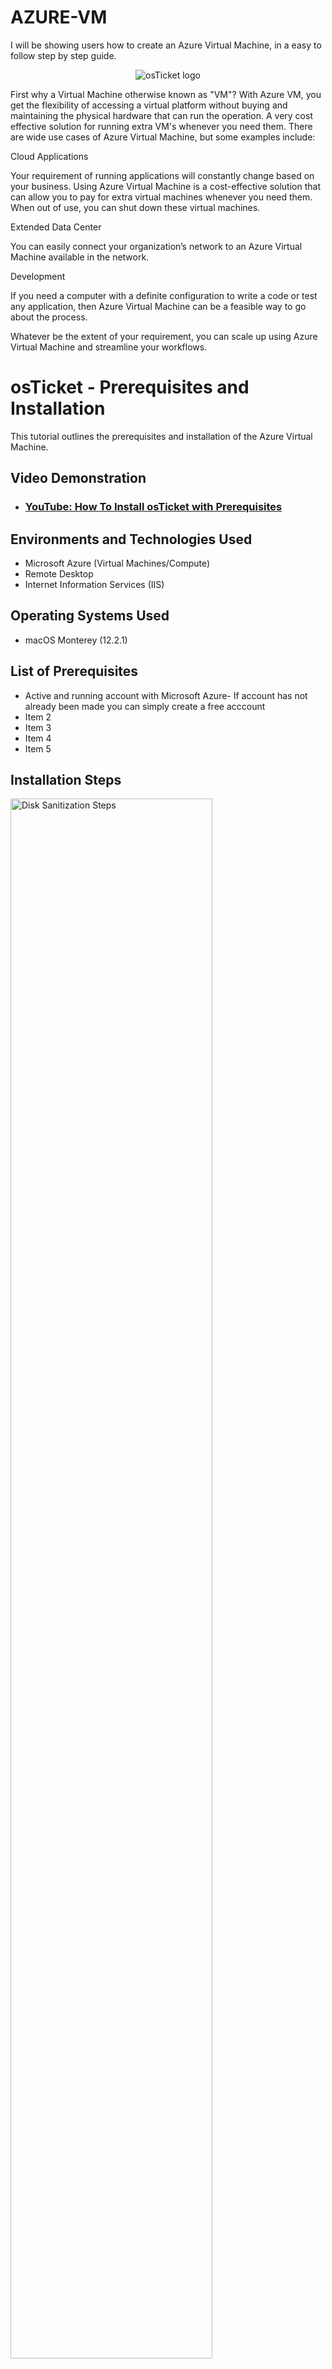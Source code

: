 # AZURE-VM
I will be showing users how to create an Azure Virtual Machine, in a easy to follow step by step guide. 
<p align="center">
<img src="https://i.imgur.com/0JqzG9w.png" alt="osTicket logo"/>
</p>
First why a Virtual Machine otherwise known as "VM"? With Azure VM, you get the flexibility of accessing a virtual platform without buying and maintaining the physical hardware that can run the operation. A very cost effective solution for running extra VM's whenever you need them. 
There are wide use cases of Azure Virtual Machine, but some examples include:

Cloud Applications

Your requirement of running applications will constantly change based on your business. Using Azure Virtual Machine is a cost-effective solution that can allow you to pay for extra virtual machines whenever you need them. When out of use, you can shut down these virtual machines. 

Extended Data Center

You can easily connect your organization’s network to an Azure Virtual Machine available in the network. 

Development

If you need a computer with a definite configuration to write a code or test any application, then Azure Virtual Machine can be a feasible way to go about the process.

Whatever be the extent of your requirement, you can scale up using Azure Virtual Machine and streamline your workflows. 
<h1>osTicket - Prerequisites and Installation</h1>
This tutorial outlines the prerequisites and installation of the Azure Virtual Machine.<br />


<h2>Video Demonstration</h2>

- ### [YouTube: How To Install osTicket with Prerequisites](https://www.youtube.com)

<h2>Environments and Technologies Used</h2>

- Microsoft Azure (Virtual Machines/Compute)
- Remote Desktop
- Internet Information Services (IIS)

<h2>Operating Systems Used </h2>

- macOS Monterey</b> (12.2.1)

<h2>List of Prerequisites</h2>

- Active and running account with Microsoft Azure- If account has not already been made you can simply create a free acccount
- Item 2
- Item 3
- Item 4
- Item 5

<h2>Installation Steps</h2>

<p>
<img src="https://i.imgur.com/QjuBv2n.png" height="80%" width="80%" alt="Disk Sanitization Steps"/>
</p>
<p>
Lorem ipsum dolor sit amet, consectetur adipiscing elit, sed do eiusmod tempor incididunt ut labore et dolore magna aliqua. Ut enim ad minim veniam, quis nostrud exercitation ullamco laboris nisi ut aliquip ex ea commodo consequat. Duis aute irure dolor in reprehenderit in voluptate velit esse cillum dolore eu fugiat nulla pariatur.
</p>
<br />

<p>
<img src="https://i.imgur.com/OxKYmjn.png" height="80%" width="80%" alt="Disk Sanitization Steps"/>
</p>
<p>
2. orem ipsum dolor sit amet, consectetur adipiscing elit, sed do eiusmod tempor incididunt ut labore et dolore magna aliqua. Ut enim ad minim veniam, quis nostrud exercitation ullamco laboris nisi ut aliquip ex ea commodo consequat. Duis aute irure dolor in reprehenderit in voluptate velit esse cillum dolore eu fugiat nulla pariatur.
</p>
<br />

<p>
<img src="https://i.imgur.com/Sjyv2JQ.png**" height="80%" width="80%" alt="Disk Sanitization Steps"/>
</p>
<p>
3. orem ipsum dolor sit amet, consectetur adipiscing elit, sed do eiusmod tempor incididunt ut labore et dolore magna aliqua. Ut enim ad minim veniam, quis nostrud exercitation ullamco laboris nisi ut aliquip ex ea commodo consequat. Duis aute irure dolor in reprehenderit in voluptate velit esse cillum dolore eu fugiat nulla pariatur.
</p>
<br />
<p>
<img src="https://i.imgur.com/COWvQ76.png" height="80%" width="80%" alt="Disk Sanitization Steps"/>
</p>
<p>
5.orem ipsum dolor sit amet, consectetur adipiscing elit, sed do eiusmod tempor incididunt ut labore et dolore magna aliqua. Ut enim ad minim veniam, quis nostrud exercitation ullamco laboris nisi ut aliquip ex ea commodo consequat. Duis aute irure dolor in reprehenderit in voluptate velit esse cillum dolore eu fugiat nulla pariatur.
</p>
<br />
<p>
<img src="https://i.imgur.com/s3U0HSL.png" height="80%" width="80%" alt="Disk Sanitization Steps"/>
</p>
<p>
6.orem ipsum dolor sit amet, consectetur adipiscing elit, sed do eiusmod tempor incididunt ut labore et dolore magna aliqua. Ut enim ad minim veniam, quis nostrud exercitation ullamco laboris nisi ut aliquip ex ea commodo consequat. Duis aute irure dolor in reprehenderit in voluptate velit esse cillum dolore eu fugiat nulla pariatur.
</p>
<br />
<p>
<img src="https://i.imgur.com/Z75UIq5.png" height="80%" width="80%" alt="Disk Sanitization Steps"/>
</p>
<p>
7.orem ipsum dolor sit amet, consectetur adipiscing elit, sed do eiusmod tempor incididunt ut labore et dolore magna aliqua. Ut enim ad minim veniam, quis nostrud exercitation ullamco laboris nisi ut aliquip ex ea commodo consequat. Duis aute irure dolor in reprehenderit in voluptate velit esse cillum dolore eu fugiat nulla pariatur.
</p>
<br />
<p>
<img src="https://i.imgur.com/gJTstCv.png" height="80%" width="80%" alt="Disk Sanitization Steps"/>
</p>
<p>
8.orem ipsum dolor sit amet, consectetur adipiscing elit, sed do eiusmod tempor incididunt ut labore et dolore magna aliqua. Ut enim ad minim veniam, quis nostrud exercitation ullamco laboris nisi ut aliquip ex ea commodo consequat. Duis aute irure dolor in reprehenderit in voluptate velit esse cillum dolore eu fugiat nulla pariatur.
</p>
<br />
<p>
<img src="https://i.imgur.com/JYjlDNe.png" height="80%" width="80%" alt="Disk Sanitization Steps"/>
</p>
<p>
9.orem ipsum dolor sit amet, consectetur adipiscing elit, sed do eiusmod tempor incididunt ut labore et dolore magna aliqua. Ut enim ad minim veniam, quis nostrud exercitation ullamco laboris nisi ut aliquip ex ea commodo consequat. Duis aute irure dolor in reprehenderit in voluptate velit esse cillum dolore eu fugiat nulla pariatur.
</p>
<br />
